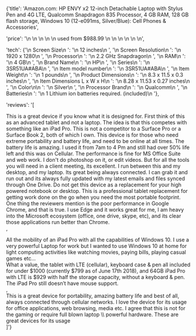 {'title': 'Amazon.com: HP ENVY x2 12-inch Detachable Laptop with Stylus Pen and 4G LTE, Qualcomm Snapdragon 835 Processor, 4 GB RAM, 128 GB flash storage, Windows 10 (12-e091ms, Silver/Blue): Cell Phones & Accessories', 

'price': '\n   \n \n   \n   \n      used from $988.99 \n   \n \n       \n   \n    \n', 

'tech': {'\n                  Screen Size\n                ': '\n              12 inches\n            ', '\n                  Screen Resolution\n                ': '\n              1920 x 1280\n            ', '\n                  Processor\n                ': '\n              2.2 GHz Snapdragon\n            ', '\n                  RAM\n                ': '\n              4 GB\n            ', 
'\n                  Brand Name\n                ': '\n              HP\n            ', 
'\n                  Series\n                ': '\n              3SR51UA#ABA\n            ', '\n                  Item model number\n                ': '\n              3SR51UA#ABA\n            ', '\n                  Item Weight\n                ': '\n              1 pounds\n            ', '\n                  Product Dimensions\n                ': '\n              8.3 x 11.5 x 0.3 inches\n            ', 
'\n                  Item Dimensions  L x W x H\n                ': '\n              8.28 x 11.53 x 0.27 inches\n            ', 
'\n                  Color\n\n                ': '\n              Silver\n            ', 
'\n                  Processor Brand\n                ': '\n              Qualcomm\n            ', '\n                  Batteries\n                ': '\n              1 Lithium ion batteries required. (included)\n            '},

'reviews': '[<div aria-expanded="false" class="a-expander-content a-expander-partial-collapse-content" data-hook="review-collapsed">This is a great device if you know what it is designed for. First think of this as an advanced tablet and not a laptop. The idea is that this competes with something like an iPad Pro. This is not a competitor to a Surface Pro or a Surface Book 2, both of which I own. This device is for those who need extreme portability and battery life, and need to be online at all times. The battery life is amazing. I used it from 7am to 4 Pm and still had over 50% life left and this was on Cellular. The performance is fine for MS Office Suite and web work. I don\'t do photoshop on it, or edit videos. But for all the tools you will need in a client meeting, its excellent. I run between this and my desktop, and my laptop. Its great being always connected. I can grab it and run out and its always fully updated with my latest emails and files synced through One Drive. Do not get this device as a replacement for your high powered notebook or desktop. This is a professional tablet replacement for getting work done on the go when you need the most portable footprint. One thing the reviewers mention is the poor performance in Google Chrome, and that is true. I use Edge and it works great for me, I am heavy into the Microsoft ecosystem (office, one drive, skype, etc), and its clear those applications run better than Chrome.</div>, 
<div aria-expanded="false" class="a-expander-content a-expander-partial-collapse-content" data-hook="review-collapsed">All the mobility of an iPad Pro with all the capabilities of Windows 10. I use a very powerful Laptop for work but I wanted to use Windows 10 at home for light computing activities like watching movies, paying bills, playing casual games etc...<br/>What a value, the tablet with LTE (cellular), keyboard case &amp; pen all included for under $1000 (currently $799 as of June 17th 2018), and 64GB iPad Pro with LTE is $929 with half the storage capacity, without a keyboard &amp; pen. The iPad Pro still doesn’t have mouse support.</div>, 
<div aria-expanded="false" class="a-expander-content a-expander-partial-collapse-content" data-hook="review-collapsed">This is a great device for portability, amazing battery life and best of all, always connected through cellular networks. I love the device for its usage for office applications, web browsing, media etc. I agree that this is not for the gaming or require full blown laptop \\ powerful hardware. These are great devices for its usage</div>]'}